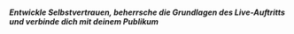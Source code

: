 ##### Entwickle Selbstvertrauen, beherrsche die Grundlagen des Live-Auftritts und verbinde dich mit deinem Publikum